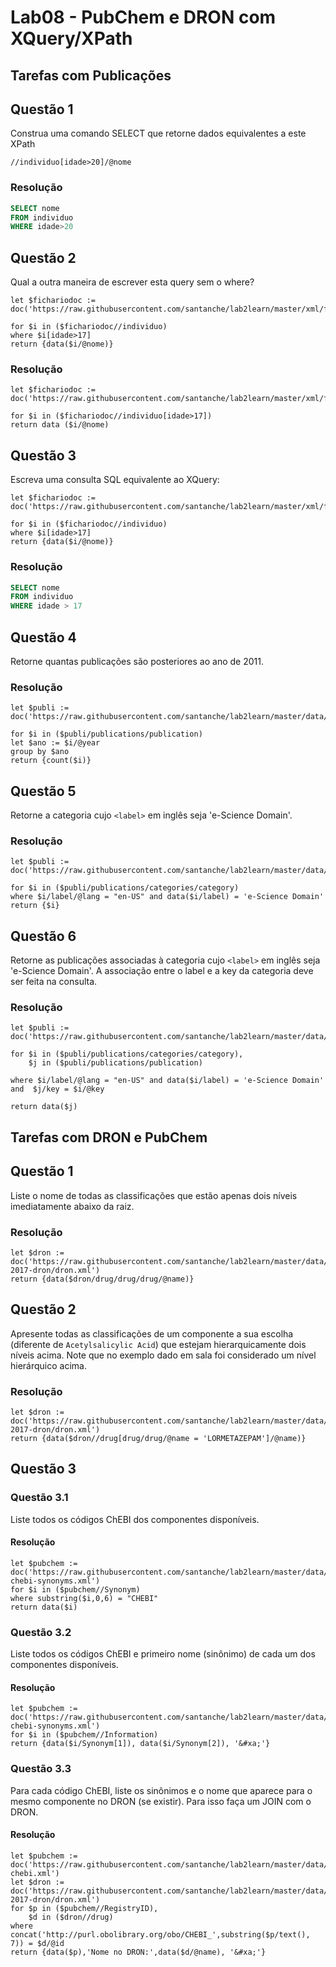 # Lab08 - PubChem e DRON com XQuery/XPath

## Tarefas com Publicações

## Questão 1
Construa uma comando SELECT que retorne dados equivalentes a este XPath
~~~xquery
//individuo[idade>20]/@nome
~~~

### Resolução
~~~sql
SELECT nome
FROM individuo
WHERE idade>20
~~~

## Questão 2
Qual a outra maneira de escrever esta query sem o where?

~~~xquery
let $fichariodoc := doc('https://raw.githubusercontent.com/santanche/lab2learn/master/xml/fichario.xml')
 
for $i in ($fichariodoc//individuo)
where $i[idade>17]
return {data($i/@nome)}
~~~
### Resolução
~~~xquery
let $fichariodoc := doc('https://raw.githubusercontent.com/santanche/lab2learn/master/xml/fichario.xml')

for $i in ($fichariodoc//individuo[idade>17])
return data ($i/@nome)
~~~

## Questão 3
Escreva uma consulta SQL equivalente ao XQuery:
~~~xquery
let $fichariodoc := doc('https://raw.githubusercontent.com/santanche/lab2learn/master/xml/fichario.xml')

for $i in ($fichariodoc//individuo)
where $i[idade>17]
return {data($i/@nome)}
~~~

### Resolução
~~~sql
SELECT nome
FROM individuo
WHERE idade > 17
~~~

## Questão 4
Retorne quantas publicações são posteriores ao ano de 2011.

### Resolução
~~~xquery
let $publi := doc('https://raw.githubusercontent.com/santanche/lab2learn/master/data/publications/publications.xml')

for $i in ($publi/publications/publication)
let $ano := $i/@year
group by $ano
return {count($i)}
~~~

## Questão 5
Retorne a categoria cujo `<label>` em inglês seja 'e-Science Domain'.

### Resolução
~~~xquery
let $publi := doc('https://raw.githubusercontent.com/santanche/lab2learn/master/data/publications/publications.xml')

for $i in ($publi/publications/categories/category)
where $i/label/@lang = "en-US" and data($i/label) = 'e-Science Domain'
return {$i}
~~~

## Questão 6
Retorne as publicações associadas à categoria cujo `<label>` em inglês seja 'e-Science Domain'. A associação entre o label e a key da categoria deve ser feita na consulta.

### Resolução
~~~xquery
let $publi := doc('https://raw.githubusercontent.com/santanche/lab2learn/master/data/publications/publications.xml')

for $i in ($publi/publications/categories/category),
    $j in ($publi/publications/publication)

where $i/label/@lang = "en-US" and data($i/label) = 'e-Science Domain' and  $j/key = $i/@key

return data($j)
~~~

## Tarefas com DRON e PubChem

## Questão 1

Liste o nome de todas as classificações que estão apenas dois níveis imediatamente abaixo da raiz.

### Resolução
~~~xquery
let $dron := doc('https://raw.githubusercontent.com/santanche/lab2learn/master/data/faers-2017-dron/dron.xml')
return {data($dron/drug/drug/drug/@name)}
~~~

## Questão 2

Apresente todas as classificações de um componente a sua escolha (diferente de `Acetylsalicylic Acid`) que estejam hierarquicamente dois níveis acima. Note que no exemplo dado em sala foi considerado um nível hierárquico acima.

### Resolução
~~~xquery
let $dron := doc('https://raw.githubusercontent.com/santanche/lab2learn/master/data/faers-2017-dron/dron.xml')
return {data($dron//drug[drug/drug/@name = 'LORMETAZEPAM']/@name)}
~~~

## Questão 3

### Questão 3.1

Liste todos os códigos ChEBI dos componentes disponíveis.

#### Resolução
~~~xquery
let $pubchem := doc('https://raw.githubusercontent.com/santanche/lab2learn/master/data/pubchem/pubchem-chebi-synonyms.xml')
for $i in ($pubchem//Synonym)
where substring($i,0,6) = "CHEBI"
return data($i)
~~~

### Questão 3.2

Liste todos os códigos ChEBI e primeiro nome (sinônimo) de cada um dos componentes disponíveis.

#### Resolução
~~~xquery
let $pubchem := doc('https://raw.githubusercontent.com/santanche/lab2learn/master/data/pubchem/pubchem-chebi-synonyms.xml')
for $i in ($pubchem//Information)
return {data($i/Synonym[1]), data($i/Synonym[2]), '&#xa;'}
~~~

### Questão 3.3

Para cada código ChEBI, liste os sinônimos e o nome que aparece para o mesmo componente no DRON (se existir). Para isso faça um JOIN com o DRON.

#### Resolução
~~~xquery
let $pubchem := doc('https://raw.githubusercontent.com/santanche/lab2learn/master/data/pubchem/pubchem-chebi.xml')
let $dron := doc('https://raw.githubusercontent.com/santanche/lab2learn/master/data/faers-2017-dron/dron.xml')
for $p in ($pubchem//RegistryID),
    $d in ($dron//drug)
where concat('http://purl.obolibrary.org/obo/CHEBI_',substring($p/text(), 7)) = $d/@id
return {data($p),'Nome no DRON:',data($d/@name), '&#xa;'}
~~~

